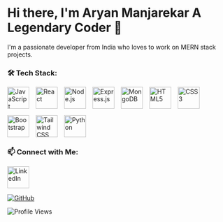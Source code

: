 # Hi there, I'm Aryan Manjarekar A Legendary Coder 👋

I'm a passionate developer from India who loves to work on MERN stack projects.

### 🛠️ Tech Stack:

<div style="display: flex; flex-wrap: wrap; gap: 15px;">
  <img src="https://cdn.jsdelivr.net/gh/devicons/devicon/icons/javascript/javascript-original.svg" title="JavaScript" alt="JavaScript" width="50" height="50"/>
  <img src="https://cdn.jsdelivr.net/gh/devicons/devicon/icons/react/react-original.svg" title="React" alt="React" width="50" height="50"/>
  <img src="https://cdn.jsdelivr.net/gh/devicons/devicon/icons/nodejs/nodejs-original.svg" title="Node.js" alt="Node.js" width="50" height="50"/>
  <img src="https://logowik.com/content/uploads/images/express-js1720895493.logowik.com.webp" title="Express.js" alt="Express.js" width="50" height="50"/>
  <img src="https://cdn.jsdelivr.net/gh/devicons/devicon/icons/mongodb/mongodb-original.svg" title="MongoDB" alt="MongoDB" width="50" height="50"/>
  <img src="https://cdn.jsdelivr.net/gh/devicons/devicon/icons/html5/html5-original.svg" title="HTML5" alt="HTML5" width="50" height="50"/>
  <img src="https://cdn.jsdelivr.net/gh/devicons/devicon/icons/css3/css3-original.svg" title="CSS3" alt="CSS3" width="50" height="50"/>
  <img src="https://cdn.jsdelivr.net/gh/devicons/devicon/icons/bootstrap/bootstrap-original.svg" title="Bootstrap" alt="Bootstrap" width="50" height="50"/>
  <img src="https://upload.wikimedia.org/wikipedia/commons/d/d5/Tailwind_CSS_Logo.svg" title="Tailwind CSS" alt="Tailwind CSS" width="50" height="50"/>
  <img src="https://cdn.jsdelivr.net/gh/devicons/devicon/icons/python/python-original.svg" title="Python" alt="Python" width="50" height="50"/>
</div>



### 📫 Connect with Me:
<a href="https://www.linkedin.com/in/your-profile-link" target="_blank">
  <img src="https://wisetrolley.com/wp-content/uploads/2023/03/Linkedin-Logo-T-shirt-Black-2.jpg" alt="LinkedIn" width="50" height="50"/>
</a>

[![GitHub](https://img.shields.io/badge/GitHub-Follow-black)](https://github.com/LegendCoder20)

![Profile Views](https://komarev.com/ghpvc/?username=LegendCoder20&color=yellow)
